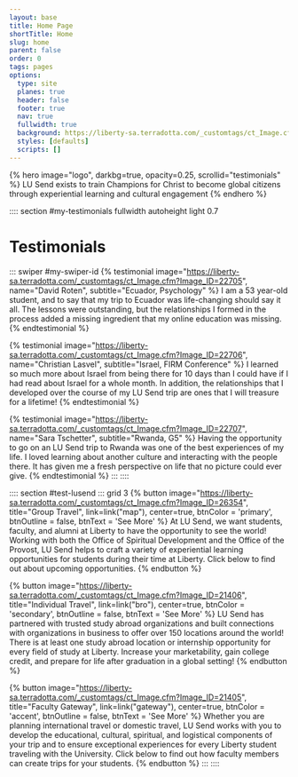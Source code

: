 ```yaml
---
layout: base
title: Home Page
shortTitle: Home
slug: home
parent: false
order: 0
tags: pages
options:
  type: site
  planes: true
  header: false
  footer: true
  nav: true
  fullwidth: true
  background: https://liberty-sa.terradotta.com/_customtags/ct_Image.cfm?Image_ID=21409
  styles: [defaults]
  scripts: []
---
```


{% hero
  image="logo",
  darkbg=true,
  opacity=0.25,
  scrollid="testimonials"
%}
LU Send exists to train Champions for Christ to become global citizens through experiential learning and cultural engagement
{% endhero %}

:::: section #my-testimonials fullwidth autoheight light 0.7

# Testimonials

::: swiper #my-swiper-id
{% testimonial
  image="https://liberty-sa.terradotta.com/_customtags/ct_Image.cfm?Image_ID=22705",
  name="David Roten",
  subtitle="Ecuador, Psychology"
%}
I am a 53 year-old student, and to say that my trip to Ecuador was life-changing should say it all. The lessons were outstanding, but the relationships I formed in the process added a missing ingredient that my online education was missing.
{% endtestimonial %}

{% testimonial
  image="https://liberty-sa.terradotta.com/_customtags/ct_Image.cfm?Image_ID=22706",
  name="Christian Lasvel",
  subtitle="Israel, FIRM Conference"
%}
I learned so much more about Israel from being there for 10 days than I could have if I had read about Israel for a whole month. In addition, the relationships that I developed over the course of my LU Send trip are ones that I will treasure for a lifetime!
{% endtestimonial %}

{% testimonial
  image="https://liberty-sa.terradotta.com/_customtags/ct_Image.cfm?Image_ID=22707",
  name="Sara Tschetter",
  subtitle="Rwanda, G5"
%}
Having the opportunity to go on an LU Send trip to Rwanda was one of the best experiences of my life. I loved learning about another culture and interacting with the people there. It has given me a fresh perspective on life that no picture could ever give.
{% endtestimonial %}
:::
::::

:::: section #test-lusend
::: grid 3
{% button
  image="https://liberty-sa.terradotta.com/_customtags/ct_Image.cfm?Image_ID=26354",
  title="Group Travel",
  link=link("map"),
  center=true,
  btnColor = 'primary',
  btnOutline = false,
  btnText = 'See More' %}
At LU Send, we want students, faculty, and alumni at Liberty to have the opportunity to see the world! Working with both the Office of Spiritual Development and the Office of the Provost, LU Send helps to craft a variety of experiential learning opportunities for students during their time at Liberty. Click below to find out about upcoming opportunities.
{% endbutton %}

{% button
  image="https://liberty-sa.terradotta.com/_customtags/ct_Image.cfm?Image_ID=21406",
  title="Individual Travel",
  link=link("bro"),
  center=true,
  btnColor = 'secondary',
  btnOutline = false,
  btnText = 'See More' %}
LU Send has partnered with trusted study abroad organizations and built connections with organizations in business to offer over 150 locations around the world! There is at least one study abroad location or internship opportunity for every field of study at Liberty. Increase your marketability, gain college credit, and prepare for life after graduation in a global setting!
{% endbutton %}

{% button
  image="https://liberty-sa.terradotta.com/_customtags/ct_Image.cfm?Image_ID=21405",
  title="Faculty Gateway",
  link=link("gateway"),
  center=true,
  btnColor = 'accent',
  btnOutline = false,
  btnText = 'See More' %}
Whether you are planning international travel or domestic travel, LU Send works with you to develop the educational, cultural, spiritual, and logistical components of your trip and to ensure exceptional experiences for every Liberty student traveling with the University. Click below to find out how faculty members can create trips for your students.
{% endbutton %}
:::
::::
